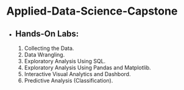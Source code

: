 # Applied-Data-Science-Capstone

+ Hands-On Labs:
  --------------
  1. Collecting the Data.
  2. Data Wrangling.
  3. Exploratory Analysis Using SQL.
  4. Exploratory Analysis Using Pandas and Matplotlib.
  5. Interactive Visual Analytics and Dashbord.
  6. Predictive Analysis (Classification).
